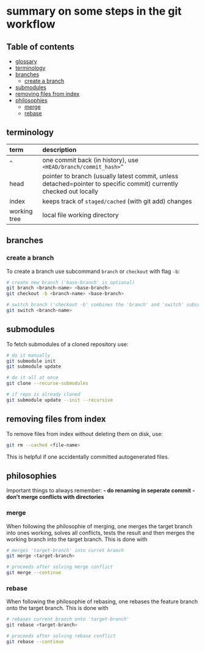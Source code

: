 # summary on some steps in the git workflow

## Table of contents

- [glossary](#glossary)
- [terminology](#terminology)
- [branches](#branches)
  - [create a branch](#create-a-branch)
- [submodules](#submodules)
- [removing files from index](#removing-files-from-index)
- [philosophies](#philosophies)
  - [merge](#merge)
  - [rebase](#rebase)

## terminology

| term | description |
| :--- | :---------- |
| `^` | one commit back (in history), use `<HEAD/branch/commit_hash>^` |
| head | pointer to branch (usually latest commit, unless detached=pointer to specific commit) currently checked out locally |
| index | keeps track of `staged/cached` (with git add) changes |
| working tree | local file working directory |


## branches

### create a branch

To create a branch use subcommand `branch` or `checkout` with flag `-b`:
```bash
# create new branch ('base-branch' is optional)
git branch <branch-name> <base-branch>
git checkout -b <branch-name> <base-branch>

# switch branch ('checkout -b' combines the 'branch' and 'switch' subcommands)
git switch <branch-name>
```


## submodules

To fetch submodules of a cloned repository use:
```sh
# do it manually
git submodule init
git submodule update

# do it all at once
git clone --recurse-submodules

# if repo is already cloned
git submodule update --init --recursive
```


## removing files from index

To remove files from index without deleting them on disk, use:
```sh
git rm --cached <file-name>
```
This is helpful if one accidentally committed autogenerated files.


## philosophies

Important things to always remember:
**- do renaming in seperate commit**
**- don't merge conflicts with directories**


### merge

When following the philosophie of merging, one merges the target branch into ones working, solves all conflicts, tests the result and then merges the working branch into the target branch. This is done with
```sh
# merges 'target-branch' into curret branch
git merge <target-branch>

# proceeds after solving merge conflict
git merge --continue
```


### rebase

When following the philosophie of rebasing, one rebases the feature branch onto the target branch. This is done with
```sh
# rebases current branch onto 'target-branch'
git rebase <target-branch>

# proceeds after solving rebase conflict
git rebase --continue
```


